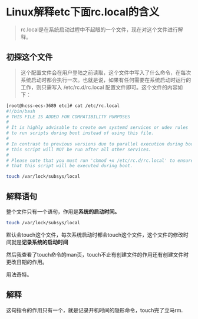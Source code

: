 # Linux解释etc下面rc.local的含义

> rc.local是在系统启动过程中不起眼的一个文件，现在对这个文件进行解释。

## 初探这个文件

> 这个配置文件会在用户登陆之前读取，这个文件中写入了什么命令，在每次系统启动时都会执行一次。也就是说，如果有任何需要在系统启动时运行的工作，则只需写入 /etc/rc.d/rc.local 配置文件即可。这个文件的内容如下：



```bash
[root@hcss-ecs-3689 etc]# cat /etc/rc.local
#!/bin/bash
# THIS FILE IS ADDED FOR COMPATIBILITY PURPOSES
#
# It is highly advisable to create own systemd services or udev rules
# to run scripts during boot instead of using this file.
#
# In contrast to previous versions due to parallel execution during boot
# this script will NOT be run after all other services.
#
# Please note that you must run 'chmod +x /etc/rc.d/rc.local' to ensure
# that this script will be executed during boot.

touch /var/lock/subsys/local
```

## 解释语句

整个文件只有一个语句，作用是**系统的启动时间。**

```bash
touch /var/lock/subsys/local
```

默认会touch这个文件，每次系统启动时都会touch这个文件，这个文件的修改时间就是**记录系统的启动时间**

然后我查看了touch命令的man页，touch不止有创建文件的作用还有创建文件时更改日期的作用。

用法奇特。



## 解释

这句指令的作用只有一个，就是记录开机时间的隐形命令，touch完了立马rm.


